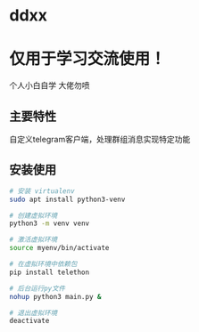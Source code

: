 # ddxx

# 仅用于学习交流使用！

个人小白自学 大佬勿喷

## 主要特性

自定义telegram客户端，处理群组消息实现特定功能

## 安装使用 
```bash
# 安装 virtualenv
sudo apt install python3-venv

# 创建虚拟环境
python3 -m venv venv

# 激活虚拟环境
source myenv/bin/activate

# 在虚拟环境中依赖包
pip install telethon  

# 后台运行py文件
nohup python3 main.py &

# 退出虚拟环境
deactivate
```
